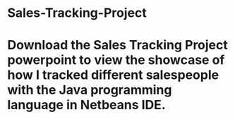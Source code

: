 # Sales-Tracking-Project
# Download the Sales Tracking Project powerpoint to view the showcase of how I tracked different salespeople with the Java programming language in Netbeans IDE. 
